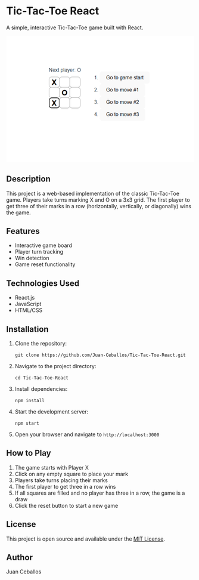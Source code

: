 # Tic-Tac-Toe React

A simple, interactive Tic-Tac-Toe game built with React.

![Game-Image](src/assets/Game-Preview.png)

## Description

This project is a web-based implementation of the classic Tic-Tac-Toe game. Players take turns marking X and O on a 3x3 grid. The first player to get three of their marks in a row (horizontally, vertically, or diagonally) wins the game.

## Features

- Interactive game board
- Player turn tracking
- Win detection
- Game reset functionality

## Technologies Used

- React.js
- JavaScript
- HTML/CSS

## Installation

1. Clone the repository:
   ```
   git clone https://github.com/Juan-Ceballos/Tic-Tac-Toe-React.git
   ```

2. Navigate to the project directory:
   ```
   cd Tic-Tac-Toe-React
   ```

3. Install dependencies:
   ```
   npm install
   ```

4. Start the development server:
   ```
   npm start
   ```

5. Open your browser and navigate to `http://localhost:3000`

## How to Play

1. The game starts with Player X
2. Click on any empty square to place your mark
3. Players take turns placing their marks
4. The first player to get three in a row wins
5. If all squares are filled and no player has three in a row, the game is a draw
6. Click the reset button to start a new game

## License

This project is open source and available under the [MIT License](LICENSE).

## Author

Juan Ceballos
